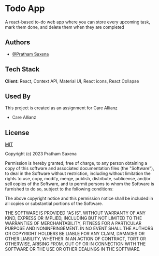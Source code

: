 
# Todo App

A react-based to-do web app where you can store every upcoming task, mark them done, and delete them when they are completed


## Authors

- [@Pratham Saxena](https://www.github.com/prathamsaxen)


## Tech Stack

**Client:** React, Context API, Material UI, React icons, React Collapse



## Used By

This project is created as an assignment for Care Allianz

- Care Allianz



## License

[MIT](https://github.com/prathamsaxen/Todo_List/blob/main/License.md)

Copyright (c) 2023 Pratham Saxena

Permission is hereby granted, free of charge, to any person obtaining a copy of this software and associated documentation files (the "Software"), to deal in the Software without restriction, including without limitation the rights to use, copy, modify, merge, publish, distribute, sublicense, and/or sell copies of the Software, and to permit persons to whom the Software is furnished to do so, subject to the following conditions:

The above copyright notice and this permission notice shall be included in all copies or substantial portions of the Software.

THE SOFTWARE IS PROVIDED "AS IS", WITHOUT WARRANTY OF ANY KIND, EXPRESS OR IMPLIED, INCLUDING BUT NOT LIMITED TO THE WARRANTIES OF MERCHANTABILITY, FITNESS FOR A PARTICULAR PURPOSE AND NONINFRINGEMENT. IN NO EVENT SHALL THE AUTHORS OR COPYRIGHT HOLDERS BE LIABLE FOR ANY CLAIM, DAMAGES OR OTHER LIABILITY, WHETHER IN AN ACTION OF CONTRACT, TORT OR OTHERWISE, ARISING FROM, OUT OF OR IN CONNECTION WITH THE SOFTWARE OR THE USE OR OTHER DEALINGS IN THE SOFTWARE.